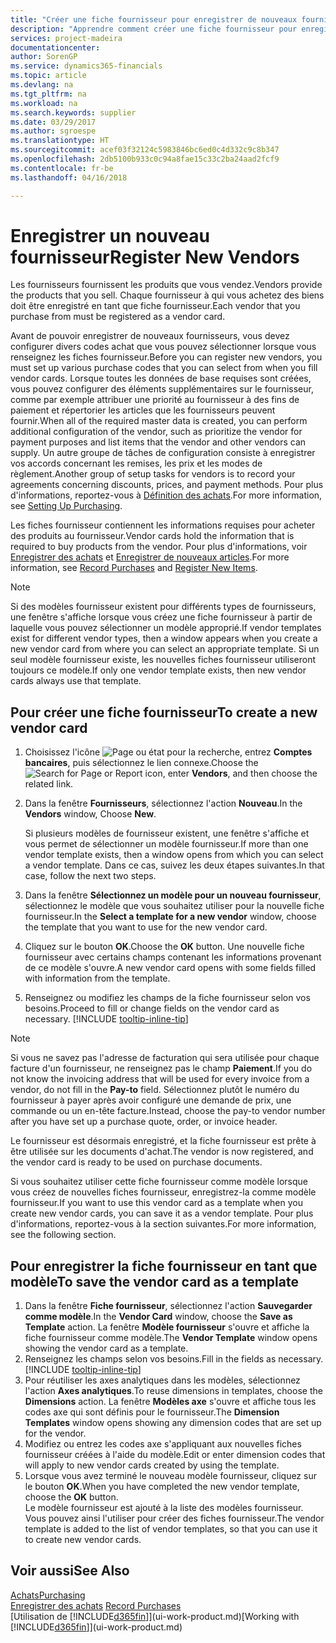 ```yaml
---
title: "Créer une fiche fournisseur pour enregistrer de nouveaux fournisseurs | Microsoft Docs"
description: "Apprendre comment créer une fiche fournisseur pour enregistrer un nouveau fournisseur."
services: project-madeira
documentationcenter: 
author: SorenGP
ms.service: dynamics365-financials
ms.topic: article
ms.devlang: na
ms.tgt_pltfrm: na
ms.workload: na
ms.search.keywords: supplier
ms.date: 03/29/2017
ms.author: sgroespe
ms.translationtype: HT
ms.sourcegitcommit: acef03f32124c5983846bc6ed0c4d332c9c8b347
ms.openlocfilehash: 2db5100b933c0c94a8fae15c33c2ba24aad2fcf9
ms.contentlocale: fr-be
ms.lasthandoff: 04/16/2018

---
```

# <a name="register-new-vendors"></a><span data-ttu-id="12aef-103">Enregistrer un nouveau fournisseur</span><span class="sxs-lookup"><span data-stu-id="12aef-103">Register New Vendors</span></span>
<span data-ttu-id="12aef-104">Les fournisseurs fournissent les produits que vous vendez.</span><span class="sxs-lookup"><span data-stu-id="12aef-104">Vendors provide the products that you sell.</span></span> <span data-ttu-id="12aef-105">Chaque fournisseur à qui vous achetez des biens doit être enregistré en tant que fiche fournisseur.</span><span class="sxs-lookup"><span data-stu-id="12aef-105">Each vendor that you purchase from must be registered as a vendor card.</span></span>

<span data-ttu-id="12aef-106">Avant de pouvoir enregistrer de nouveaux fournisseurs, vous devez configurer divers codes achat que vous pouvez sélectionner lorsque vous renseignez les fiches fournisseur.</span><span class="sxs-lookup"><span data-stu-id="12aef-106">Before you can register new vendors, you must set up various purchase codes that you can select from when you fill vendor cards.</span></span> <span data-ttu-id="12aef-107">Lorsque toutes les données de base requises sont créées, vous pouvez configurer des éléments supplémentaires sur le fournisseur, comme par exemple attribuer une priorité au fournisseur à des fins de paiement et répertorier les articles que les fournisseurs peuvent fournir.</span><span class="sxs-lookup"><span data-stu-id="12aef-107">When all of the required master data is created, you can perform additional configuration of the vendor, such as prioritize the vendor for payment purposes and list items that the vendor and other vendors can supply.</span></span> <span data-ttu-id="12aef-108">Un autre groupe de tâches de configuration consiste à enregistrer vos accords concernant les remises, les prix et les modes de règlement.</span><span class="sxs-lookup"><span data-stu-id="12aef-108">Another group of setup tasks for vendors is to record your agreements concerning discounts, prices, and payment methods.</span></span> <span data-ttu-id="12aef-109">Pour plus d'informations, reportez-vous à [Définition des achats](purchasing-setup-purchasing.md).</span><span class="sxs-lookup"><span data-stu-id="12aef-109">For more information, see [Setting Up Purchasing](purchasing-setup-purchasing.md).</span></span>

<span data-ttu-id="12aef-110">Les fiches fournisseur contiennent les informations requises pour acheter des produits au fournisseur.</span><span class="sxs-lookup"><span data-stu-id="12aef-110">Vendor cards hold the information that is required to buy products from the vendor.</span></span> <span data-ttu-id="12aef-111">Pour plus d'informations, voir [Enregistrer des achats](purchasing-how-record-purchases.md) et [Enregistrer de nouveaux articles](inventory-how-register-new-items.md).</span><span class="sxs-lookup"><span data-stu-id="12aef-111">For more information, see [Record Purchases](purchasing-how-record-purchases.md) and [Register New Items](inventory-how-register-new-items.md).</span></span>

> [!NOTE]  
>   <span data-ttu-id="12aef-112">Si des modèles fournisseur existent pour différents types de fournisseurs, une fenêtre s'affiche lorsque vous créez une fiche fournisseur à partir de laquelle vous pouvez sélectionner un modèle approprié.</span><span class="sxs-lookup"><span data-stu-id="12aef-112">If vendor templates exist for different vendor types, then a window appears when you create a new vendor card from where you can select an appropriate template.</span></span> <span data-ttu-id="12aef-113">Si un seul modèle fournisseur existe, les nouvelles fiches fournisseur utiliseront toujours ce modèle.</span><span class="sxs-lookup"><span data-stu-id="12aef-113">If only one vendor template exists, then new vendor cards always use that template.</span></span>

## <a name="to-create-a-new-vendor-card"></a><span data-ttu-id="12aef-114">Pour créer une fiche fournisseur</span><span class="sxs-lookup"><span data-stu-id="12aef-114">To create a new vendor card</span></span>
1. <span data-ttu-id="12aef-115">Choisissez l'icône ![Page ou état pour la recherche](media/ui-search/search_small.png "Page ou état pour la recherche"), entrez **Comptes bancaires**, puis sélectionnez le lien connexe.</span><span class="sxs-lookup"><span data-stu-id="12aef-115">Choose the ![Search for Page or Report](media/ui-search/search_small.png "Search for Page or Report icon") icon, enter **Vendors**, and then choose the related link.</span></span>  
2. <span data-ttu-id="12aef-116">Dans la fenêtre **Fournisseurs**, sélectionnez l'action **Nouveau**.</span><span class="sxs-lookup"><span data-stu-id="12aef-116">In the **Vendors** window, Choose **New**.</span></span>

    <span data-ttu-id="12aef-117">Si plusieurs modèles de fournisseur existent, une fenêtre s'affiche et vous permet de sélectionner un modèle fournisseur.</span><span class="sxs-lookup"><span data-stu-id="12aef-117">If more than one vendor template exists, then a window opens from which you can select a vendor template.</span></span> <span data-ttu-id="12aef-118">Dans ce cas, suivez les deux étapes suivantes.</span><span class="sxs-lookup"><span data-stu-id="12aef-118">In that case, follow the next two steps.</span></span>
3. <span data-ttu-id="12aef-119">Dans la fenêtre **Sélectionnez un modèle pour un nouveau fournisseur**, sélectionnez le modèle que vous souhaitez utiliser pour la nouvelle fiche fournisseur.</span><span class="sxs-lookup"><span data-stu-id="12aef-119">In the **Select a template for a new vendor** window, choose the template that you want to use for the new vendor card.</span></span>
4. <span data-ttu-id="12aef-120">Cliquez sur le bouton **OK**.</span><span class="sxs-lookup"><span data-stu-id="12aef-120">Choose the **OK** button.</span></span> <span data-ttu-id="12aef-121">Une nouvelle fiche fournisseur avec certains champs contenant les informations provenant de ce modèle s'ouvre.</span><span class="sxs-lookup"><span data-stu-id="12aef-121">A new vendor card opens with some fields filled with information from the template.</span></span>
5. <span data-ttu-id="12aef-122">Renseignez ou modifiez les champs de la fiche fournisseur selon vos besoins.</span><span class="sxs-lookup"><span data-stu-id="12aef-122">Proceed to fill or change fields on the vendor card as necessary.</span></span> [!INCLUDE [tooltip-inline-tip](includes/tooltip-inline-tip_md.md)]

> [!NOTE]  
>   <span data-ttu-id="12aef-123">Si vous ne savez pas l'adresse de facturation qui sera utilisée pour chaque facture d'un fournisseur, ne renseignez pas le champ **Paiement**.</span><span class="sxs-lookup"><span data-stu-id="12aef-123">If you do not know the invoicing address that will be used for every invoice from a vendor, do not fill in the **Pay-to** field.</span></span> <span data-ttu-id="12aef-124">Sélectionnez plutôt le numéro du fournisseur à payer après avoir configuré une demande de prix, une commande ou un en-tête facture.</span><span class="sxs-lookup"><span data-stu-id="12aef-124">Instead, choose the pay-to vendor number after you have set up a purchase quote, order, or invoice header.</span></span>

<span data-ttu-id="12aef-125">Le fournisseur est désormais enregistré, et la fiche fournisseur est prête à être utilisée sur les documents d'achat.</span><span class="sxs-lookup"><span data-stu-id="12aef-125">The vendor is now registered, and the vendor card is ready to be used on purchase documents.</span></span>

<span data-ttu-id="12aef-126">Si vous souhaitez utiliser cette fiche fournisseur comme modèle lorsque vous créez de nouvelles fiches fournisseur, enregistrez-la comme modèle fournisseur.</span><span class="sxs-lookup"><span data-stu-id="12aef-126">If you want to use this vendor card as a template when you create new vendor cards, you can save it as a vendor template.</span></span> <span data-ttu-id="12aef-127">Pour plus d'informations, reportez-vous à la section suivantes.</span><span class="sxs-lookup"><span data-stu-id="12aef-127">For more information, see the following section.</span></span>

## <a name="to-save-the-vendor-card-as-a-template"></a><span data-ttu-id="12aef-128">Pour enregistrer la fiche fournisseur en tant que modèle</span><span class="sxs-lookup"><span data-stu-id="12aef-128">To save the vendor card as a template</span></span>
1. <span data-ttu-id="12aef-129">Dans la fenêtre **Fiche fournisseur**, sélectionnez l'action **Sauvegarder comme modèle**.</span><span class="sxs-lookup"><span data-stu-id="12aef-129">In the **Vendor Card** window, choose the **Save as Template** action.</span></span> <span data-ttu-id="12aef-130">La fenêtre **Modèle fournisseur** s'ouvre et affiche la fiche fournisseur comme modèle.</span><span class="sxs-lookup"><span data-stu-id="12aef-130">The **Vendor Template** window opens showing the vendor card as a template.</span></span>
2. <span data-ttu-id="12aef-131">Renseignez les champs selon vos besoins.</span><span class="sxs-lookup"><span data-stu-id="12aef-131">Fill in the fields as necessary.</span></span> [!INCLUDE [tooltip-inline-tip](includes/tooltip-inline-tip_md.md)]
3. <span data-ttu-id="12aef-132">Pour réutiliser les axes analytiques dans les modèles, sélectionnez l'action **Axes analytiques**.</span><span class="sxs-lookup"><span data-stu-id="12aef-132">To reuse dimensions in templates, choose the **Dimensions** action.</span></span> <span data-ttu-id="12aef-133">La fenêtre **Modèles axe** s'ouvre et affiche tous les codes axe qui sont définis pour le fournisseur.</span><span class="sxs-lookup"><span data-stu-id="12aef-133">The **Dimension Templates** window opens showing any dimension codes that are set up for the vendor.</span></span>
4. <span data-ttu-id="12aef-134">Modifiez ou entrez les codes axe s'appliquant aux nouvelles fiches fournisseur créées à l'aide du modèle.</span><span class="sxs-lookup"><span data-stu-id="12aef-134">Edit or enter dimension codes that will apply to new vendor cards created by using the template.</span></span>
5. <span data-ttu-id="12aef-135">Lorsque vous avez terminé le nouveau modèle fournisseur, cliquez sur le bouton **OK**.</span><span class="sxs-lookup"><span data-stu-id="12aef-135">When you have completed the new vendor template, choose the **OK** button.</span></span>  
   <span data-ttu-id="12aef-136">Le modèle fournisseur est ajouté à la liste des modèles fournisseur. Vous pouvez ainsi l'utiliser pour créer des fiches fournisseur.</span><span class="sxs-lookup"><span data-stu-id="12aef-136">The vendor template is added to the list of vendor templates, so that you can use it to create new vendor cards.</span></span>

## <a name="see-also"></a><span data-ttu-id="12aef-137">Voir aussi</span><span class="sxs-lookup"><span data-stu-id="12aef-137">See Also</span></span>
[<span data-ttu-id="12aef-138">Achats</span><span class="sxs-lookup"><span data-stu-id="12aef-138">Purchasing</span></span>](purchasing-manage-purchasing.md)  
<span data-ttu-id="12aef-139">[Enregistrer des achats](purchasing-how-record-purchases.md) </span><span class="sxs-lookup"><span data-stu-id="12aef-139">[Record Purchases](purchasing-how-record-purchases.md) </span></span>  
<span data-ttu-id="12aef-140">[Utilisation de [!INCLUDE[d365fin](includes/d365fin_md.md)]](ui-work-product.md)</span><span class="sxs-lookup"><span data-stu-id="12aef-140">[Working with [!INCLUDE[d365fin](includes/d365fin_md.md)]](ui-work-product.md)</span></span>  

